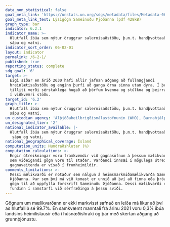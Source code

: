 ```yaml
---
data_non_statistical: false
goal_meta_link: 'https://unstats.un.org/sdgs/metadata/files/Metadata-06-02-01.pdf'
goal_meta_link_text: Lýsigögn Sameinuðu Þjóðanna (pdf 428kB)
graph_type: bar
indicator: 6.2.1
indicator_name: >-
  Hlutfall íbúa sem nýtur öruggrar salernisaðstöðu, þ.m.t. handþvottaaðstöðu með
  sápu og vatni.
indicator_sort_order: 06-02-01
layout: indicator
permalink: /6-2-1/
published: true
reporting_status: complete
sdg_goal: '6'
target: >-
  Eigi síðar en árið 2030 hafi allir jafnan aðgang að fullnægjandi
  hreinlætisaðstöðu og enginn þurfi að ganga örna sinna utan dyra. Í þessu
  tilliti verði sérstaklega hugað að þörfum kvenna og stúlkna og þeirra sem eru
  í viðkvæmri stöðu.
target_id: '6.2'
graph_title: >-
  Hlutfall íbúa sem nýtur öruggrar salernisaðstöðu, þ.m.t. handþvottaaðstöðu með
  sápu og vatni.
un_custodian_agency: 'Alþjóðaheilbrigðismálastofnunin (WHO), Barnahjálp Sameinuðu Þjóðanna (UNICEF)'
un_designated_tier: '2'
national_indicator_available: |-
  Hlutfall íbúa sem nýtur öruggrar salernisaðstöðu, þ.m.t. handþvottaaðstöðu með
   sápu og vatni.
national_geographical_coverage: Ísland
computation_units: Hundraðshlutar (%)
computation_calculations: >-
  Engir útreikningar voru framkvæmdir við gagnasöfnun á þessum mælikvarða þar
  sem viðeigandi gögn voru til staðar. Varðandi innsæi í mögulega útreikninga
  gagnaveitenda er vísað í frumheimildir. 
comments_limitations: >-
  Þessi mælikvarði er notaður sem nálgun á heimsmarkmiðamælikvarða Sameinuðu
  Þjóðanna. Þar sem því má við komast er unnið að því að finna eða þróa íslensk
  gögn til að uppfylla forskrift Sameinuðu Þjóðanna. Þessi mælikvarði var
  fundinn í samstarfi við sérfræðinga á þessu sviði.
---
```


Gögnum um mælikvarðann er ekki markvisst safnað en leiða má líkur að því að hlutfallið sé 99.7%. En samkvæmt manntali frá árinu 2021 voru 0,3% íbúa landsins heimilislausir eða í húsnæðishraki og þar með skertan aðgang að grunnþjónustu.
